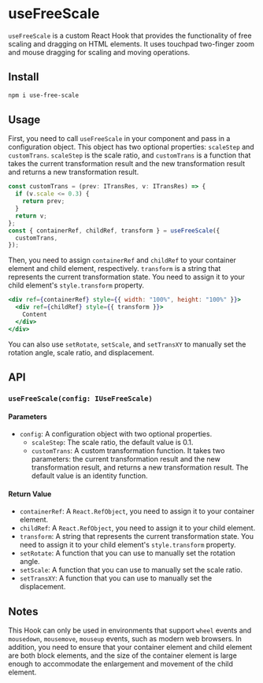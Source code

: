 # useFreeScale

`useFreeScale` is a custom React Hook that provides the functionality of free scaling and dragging on HTML elements. It uses touchpad two-finger zoom and mouse dragging for scaling and moving operations.

## Install

```bash
npm i use-free-scale
```

## Usage

First, you need to call `useFreeScale` in your component and pass in a configuration object. This object has two optional properties: `scaleStep` and `customTrans`. `scaleStep` is the scale ratio, and `customTrans` is a function that takes the current transformation result and the new transformation result and returns a new transformation result.

```jsx
const customTrans = (prev: ITransRes, v: ITransRes) => {
  if (v.scale <= 0.3) {
    return prev;
  }
  return v;
};
const { containerRef, childRef, transform } = useFreeScale({
  customTrans,
});
```

Then, you need to assign `containerRef` and `childRef` to your container element and child element, respectively. `transform` is a string that represents the current transformation state. You need to assign it to your child element's `style.transform` property.

```jsx
<div ref={containerRef} style={{ width: "100%", height: "100%" }}>
  <div ref={childRef} style={{ transform }}>
    Content
  </div>
</div>
```

You can also use `setRotate`, `setScale`, and `setTransXY` to manually set the rotation angle, scale ratio, and displacement.

## API

### `useFreeScale(config: IUseFreeScale)`

#### Parameters

- `config`: A configuration object with two optional properties.
  - `scaleStep`: The scale ratio, the default value is 0.1.
  - `customTrans`: A custom transformation function. It takes two parameters: the current transformation result and the new transformation result, and returns a new transformation result. The default value is an identity function.

#### Return Value

- `containerRef`: A `React.RefObject`, you need to assign it to your container element.
- `childRef`: A `React.RefObject`, you need to assign it to your child element.
- `transform`: A string that represents the current transformation state. You need to assign it to your child element's `style.transform` property.
- `setRotate`: A function that you can use to manually set the rotation angle.
- `setScale`: A function that you can use to manually set the scale ratio.
- `setTransXY`: A function that you can use to manually set the displacement.

## Notes

This Hook can only be used in environments that support `wheel` events and `mousedown`, `mousemove`, `mouseup` events, such as modern web browsers. In addition, you need to ensure that your container element and child element are both block elements, and the size of the container element is large enough to accommodate the enlargement and movement of the child element.
